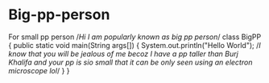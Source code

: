 # Big-pp-person
For small pp person
/*Hi I am popularly known as big pp person*/
class BigPP
{
public static void main(String args[])
{
System.out.println("Hello World");
/*I know that you will be jealous of me becoz I have a pp taller than Burj Khalifa and your pp is sio small that it can be only seen using an electron microscope lol*/
}
}
